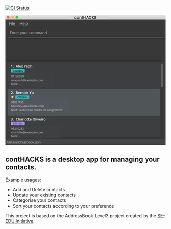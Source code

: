 [![CI Status](https://github.com/se-edu/addressbook-level3/workflows/Java%20CI/badge.svg)](https://github.com/se-edu/addressbook-level3/actions)

![Ui](docs/images/Ui.png)

## contHACKS is a desktop app for managing your contacts.<br>

  Example usages:
  * Add and Delete contacts
  * Update your existing contacts
  * Categorise your contacts
  * Sort your contacts according to your preference

This project is based on the AddressBook-Level3 project created by the [SE-EDU initiative](https://se-education.org).
